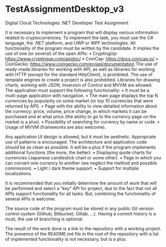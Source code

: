 # TestAssignmentDesktop_v3
Digital Cloud Technologies
.NET Developer Test Assignment


It is necessary to implement a program that will display various information related to cryptocurrencies. 
To implement the task, you must use the C# language, the .NET platform, and UWP or WPF technologies. All functionality of the program must be written by the candidate.
It implies the use of one (or several) of the open APIs:
•	CryptingUp: https://www.cryptingup.com/apidoc/
•	CoinCap: https://docs.coincap.io/ 
•	CoinGecko: https://www.coingecko.com/en/api/documentation
The use of ready-made libraries for working with API, as well as libraries for working with HTTP (except for the standard HttpClient), is prohibited. The use of template engines to create a project is also prohibited.
Libraries for drawing charts, working with JSON, Inversion of Control and MVVM are allowed.
The application must support the following functionality:
•	It must be a multi-page application with navigation.
•	The main page displays the top N currencies by popularity on some market (or top 10 currencies that were returned by API).
•	Page with the ability to view detailed information about the currency: price, volume, price change, in which markets it can be purchased and at what price (the ability to go to the currency page on the market is a plus).
•	Possibility of searching for currency by name or code.
•	Usage of MVVM (frameworks are also welcome).

Any application UI design is allowed, but it must be aesthetic. 
Appropriate use of patterns is encouraged. 
The architecture and application code should be as clean as possible.
It will be a plus if the program implements additional functions (the more, the better):
•	Displaying quote charts for currencies (Japanese candlestick chart or some other).
•	Page in which you can convert one currency to another (we neglect the method and possible commission).
•	Light / dark theme support.
•	Support for multiple localizations.

It is recommended that you initially determine the amount of work that will be performed and select a “key” API for project, due to the fact that not all APIs support functionality for all tasks. But, combining the functionality of several APIs is welcome.

The source code of the program must be stored in any public Git version control system (Github, Bitbucket, Gitlab, ...). Having a commit history is a must, the use of branching is optional.

The result of the work done is a link to the repository with a working project. The presence of the README.md file in the root of the repository with a list of implemented functionality is not necessary, but is a plus.
